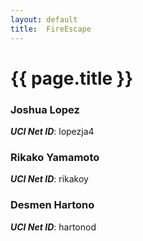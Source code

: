```yaml
---
layout: default
title:  FireEscape
---
```


# {{ page.title }}


### Joshua Lopez
***UCI Net ID***: lopezja4

### Rikako Yamamoto
***UCI Net ID***: rikakoy

### Desmen Hartono
***UCI Net ID***: hartonod

